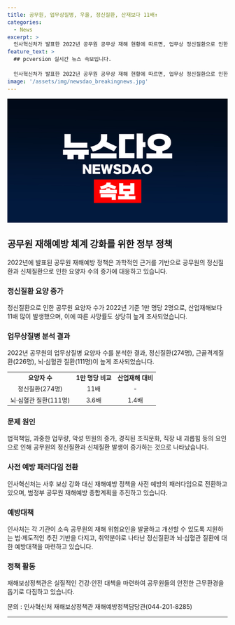 ```yaml
---
title: 공무원, 업무상질병, 우울, 정신질환, 산재보다 11배↑
categories:
  - News
excerpt: >
  인사혁신처가 발표한 2022년 공무원 공무상 재해 현황에 따르면, 업무상 정신질환으로 인한 요양자는 1만 명당 2명꼴로, 산업재해의 11배에 달한다. 또한, 공무원의 정신질환으로 인한 사망률은 산업재해보다 9배 높았다. 이로 인해 정부는 재해예방 정책을 강화하고, 사전 예방에 초점을 맞추기로 결정했다. 인사처는 각 기관이 재해 위험요인을 개선할 수 있도록 지원하는 법·제도적인 기반을 다지고, 취약분야에 대한 구체적인 지원 대책을 검토 중이다. 
feature_text: >
  ## pcversion 실시간 뉴스 속보입니다.

  인사혁신처가 발표한 2022년 공무원 공무상 재해 현황에 따르면, 업무상 정신질환으로 인한 요양자는 1만 명당 2명꼴로, 산업재해의 11배에 달한다. 또한, 공무원의 정신질환으로 인한 사망률은 산업재해보다 9배 높았다. 이로 인해 정부는 재해예방 정책을 강화하고, 사전 예방에 초점을 맞추기로 결정했다. 인사처는 각 기관이 재해 위험요인을 개선할 수 있도록 지원하는 법·제도적인 기반을 다지고, 취약분야에 대한 구체적인 지원 대책을 검토 중이다. 
image: '/assets/img/newsdao_breakingnews.jpg'
---
```


<p><img src="/assets/img/newsdao_breakingnews.jpg" alt="pcversion 속보" /></p>

<h2 data-ke-size="size26">공무원 재해예방 체계 강화를 위한 정부 정책</h2>

<p data-ke-size="size16">2022년에 발표된 공무원 재해예방 정책은 과학적인 근거를 기반으로 공무원의 정신질환과 신체질환으로 인한 요양자 수의 증가에 대응하고 있습니다.</p>

<h3><b>정신질환 요양 증가</b></h3>

<p data-ke-size="size16">정신질환으로 인한 공무원 요양자 수가 2022년 기준 1만 명당 2명으로, 산업재해보다 11배 많이 발생했으며, 이에 따른 사망률도 상당히 높게 조사되었습니다.</p>

<h3><b>업무상질병 분석 결과</b></h3>

<p data-ke-size="size16">2022년 공무원의 업무상질병 요양자 수를 분석한 결과, 정신질환(274명), 근골격계질환(226명), 뇌·심혈관 질환(111명)이 높게 조사되었습니다.</p>

<table>
    <tr>
        <td style="text-align: center; height: 17px;"><b>요양자 수</b></td>
        <td style="text-align: center; height: 17px;"><b>1만 명당 비교</b></td>
        <td style="text-align: center; height: 17px;"><b>산업재해 대비</b></td>
    </tr>
    <tr>
        <td style="text-align: center; height: 17px;">정신질환(274명)</td>
        <td style="text-align: center; height: 17px;">11배</td>
        <td style="text-align: center; height: 17px;">-</td>
    </tr>
    <tr>
        <td style="text-align: center; height: 17px;">뇌·심혈관 질환(111명)</td>
        <td style="text-align: center; height: 17px;">3.6배</td>
        <td style="text-align: center; height: 17px;">1.4배</td>
    </tr>
</table>

<h3><b>문제 원인</b></h3>

<p data-ke-size="size16">법적책임, 과중한 업무량, 악성 민원의 증가, 경직된 조직문화, 직장 내 괴롭힘 등의 요인으로 인해 공무원의 정신질환과 신체질환 발생이 증가하는 것으로 나타났습니다.</p>

<h3><b>사전 예방 패러다임 전환</b></h3>

<p data-ke-size="size16">인사혁신처는 사후 보상 강화 대신 재해예방 정책을 사전 예방의 패러다임으로 전환하고 있으며, 범정부 공무원 재해예방 종합계획을 추진하고 있습니다.</p>

<h3><b>예방대책</b></h3>

<p data-ke-size="size16">인사처는 각 기관이 소속 공무원의 재해 위험요인을 발굴하고 개선할 수 있도록 지원하는 법·제도적인 추진 기반을 다지고, 취약분야로 나타난 정신질환과 뇌·심혈관 질환에 대한 예방대책을 마련하고 있습니다.</p>

<h3><b>정책 활동</b></h3>

<p data-ke-size="size16">재해보상정책관은 실질적인 건강·안전 대책을 마련하여 공무원들의 안전한 근무환경을 돕기로 다짐하고 있습니다.</p>

<p data-ke-size="size16">문의 : 인사혁신처 재해보상정책관 재해예방정책담당관(044-201-8285)</p>

<p><hr></p>

